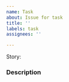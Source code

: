 ```yaml
---
name: Task
about: Issue for task
title: ''
labels: task
assignees: ''

---
```


Story:

### Description
